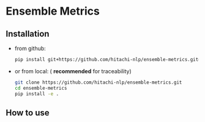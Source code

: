 # Ensemble Metrics

## Installation
* from github:
    ```sh
    pip install git+https://github.com/hitachi-nlp/ensemble-metrics.git@master
    ```
* or from local: ( **recommended** for traceability)
    ```sh
    git clone https://github.com/hitachi-nlp/ensemble-metrics.git
    cd ensemble-metrics
    pip install -e .
    ```

## How to use
